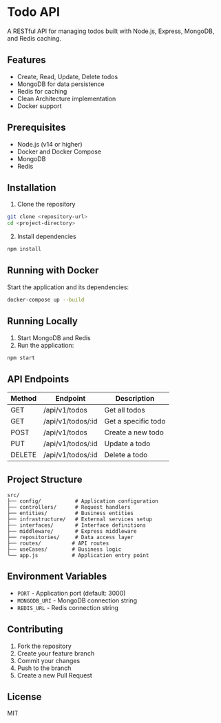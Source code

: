 # Todo API

A RESTful API for managing todos built with Node.js, Express, MongoDB, and Redis caching.

## Features

- Create, Read, Update, Delete todos
- MongoDB for data persistence
- Redis for caching
- Clean Architecture implementation
- Docker support

## Prerequisites

- Node.js (v14 or higher)
- Docker and Docker Compose
- MongoDB
- Redis

## Installation

1. Clone the repository
```bash
git clone <repository-url>
cd <project-directory>
```

2. Install dependencies
```bash
npm install
```


## Running with Docker

Start the application and its dependencies:
```bash
docker-compose up --build
```

## Running Locally

1. Start MongoDB and Redis
2. Run the application:
```bash
npm start
```

## API Endpoints

| Method | Endpoint | Description |
|--------|----------|-------------|
| GET    | /api/v1/todos | Get all todos |
| GET    | /api/v1/todos/:id | Get a specific todo |
| POST   | /api/v1/todos | Create a new todo |
| PUT    | /api/v1/todos/:id | Update a todo |
| DELETE | /api/v1/todos/:id | Delete a todo |

## Project Structure

```
src/
├── config/           # Application configuration
├── controllers/      # Request handlers
├── entities/         # Business entities
├── infrastructure/   # External services setup
├── interfaces/       # Interface definitions
├── middleware/       # Express middleware
├── repositories/     # Data access layer
├── routes/          # API routes
├── useCases/        # Business logic
└── app.js           # Application entry point
```

## Environment Variables

- `PORT` - Application port (default: 3000)
- `MONGODB_URI` - MongoDB connection string
- `REDIS_URL` - Redis connection string

## Contributing

1. Fork the repository
2. Create your feature branch
3. Commit your changes
4. Push to the branch
5. Create a new Pull Request

## License

MIT